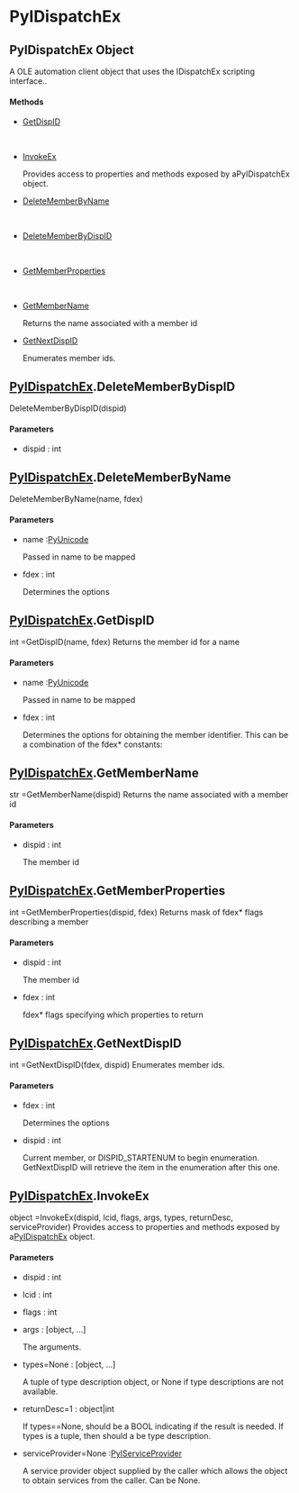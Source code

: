 # PyIDispatchEx

## PyIDispatchEx Object



A OLE automation client object that uses the IDispatchEx scripting interface\.\.

#### Methods


  - [GetDispID](PyIDispatchEx.md#pyidispatchexgetdispid)

    &nbsp;

  - [InvokeEx](PyIDispatchEx.md#pyidispatchexinvokeex)

    Provides access to properties and methods exposed by aPyIDispatchEx object\.&nbsp;

  - [DeleteMemberByName](PyIDispatchEx.md#pyidispatchexdeletememberbyname)

    &nbsp;

  - [DeleteMemberByDispID](PyIDispatchEx.md#pyidispatchexdeletememberbydispid)

    &nbsp;

  - [GetMemberProperties](PyIDispatchEx.md#pyidispatchexgetmemberproperties)

    &nbsp;

  - [GetMemberName](PyIDispatchEx.md#pyidispatchexgetmembername)

    Returns the name associated with a member id&nbsp;

  - [GetNextDispID](PyIDispatchEx.md#pyidispatchexgetnextdispid)

    Enumerates member ids\.&nbsp;


## [PyIDispatchEx](#pyidispatchex)\.DeleteMemberByDispID

DeleteMemberByDispID\(dispid\)


#### Parameters


  - dispid : int

    

## [PyIDispatchEx](#pyidispatchex)\.DeleteMemberByName

DeleteMemberByName\(name, fdex\)


#### Parameters


  - name :[PyUnicode](#pyunicode)

    Passed in name to be mapped

  - fdex : int

    Determines the options

## [PyIDispatchEx](#pyidispatchex)\.GetDispID



int =GetDispID\(name, fdex\)
Returns the member id for a name

#### Parameters


  - name :[PyUnicode](#pyunicode)

    Passed in name to be mapped

  - fdex : int

    Determines the options for obtaining the member identifier\. This can be a combination of the fdex\* constants:

## [PyIDispatchEx](#pyidispatchex)\.GetMemberName



str =GetMemberName\(dispid\)
Returns the name associated with a member id

#### Parameters


  - dispid : int

    The member id

## [PyIDispatchEx](#pyidispatchex)\.GetMemberProperties



int =GetMemberProperties\(dispid, fdex\)
Returns mask of fdex\* flags describing a member

#### Parameters


  - dispid : int

    The member id

  - fdex : int

    fdex\* flags specifying which properties to return

## [PyIDispatchEx](#pyidispatchex)\.GetNextDispID



int =GetNextDispID\(fdex, dispid\)
Enumerates member ids\.

#### Parameters


  - fdex : int

    Determines the options

  - dispid : int

    Current member, or DISPID\_STARTENUM to begin enumeration\. GetNextDispID will retrieve the item in the enumeration after this one\.

## [PyIDispatchEx](#pyidispatchex)\.InvokeEx



object =InvokeEx\(dispid, lcid, flags, args, types, returnDesc, serviceProvider\)
Provides access to properties and methods exposed by a[PyIDispatchEx](#pyidispatchex) object\.

#### Parameters


  - dispid : int

    

  - lcid : int

    

  - flags : int

    

  - args : \[object, \.\.\.\]

    The arguments\.

  - types=None : \[object, \.\.\.\]

    A tuple of type description object, or None if type descriptions are not available\.

  - returnDesc=1 : object|int

    If types==None, should be a BOOL indicating if the result is needed\.  If types is a tuple, then should a be type description\.

  - serviceProvider=None :[PyIServiceProvider](#pyiserviceprovider)

    A service provider object supplied by the caller which allows the object to obtain services from the caller\. Can be None\.